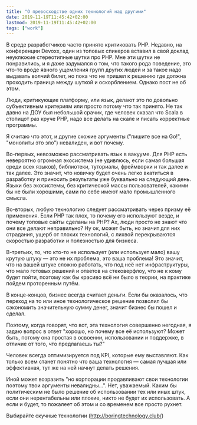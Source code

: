 ```yaml
---
title: "О превосходстве одних технологий над другими"
date: 2019-11-19T11:45:42+02:00
lastmod: 2019-11-19T11:45:42+02:00
tags: ["work"]
---
```


В среде разработчиков часто принято критиковать PHP. Недавно, на конференции Devoxx, один из топовых спикеров вставил в свой доклад неуклюжие стереотипные шутки про PHP. Мне эти шутки не понравились, и я даже задумался о том, что такого рода поведение, это что-то вроде явного ущемления групп других людей и за такое надо выдавать волчий билет, но пока что не пришел к решению где должна проходить граница между шуткой и оскорблением. Однако пост не об этом.

Люди, критикующие платформу, или язык, делают это по довольно субъективным критериям или просто потому что так принято. Не так давно на ДОУ был небольшой срачик, где человек сказал что Scala в стопицот раз круче PHP, надо все делать на скале и писать корректные программы.

Я считаю что этот, и другие схожие аргументы ("пишите все на Go!", "монолиты это зло") невалиден, и вот почему.

Во-первых, невозможно рассматривать язык в вакууме. Для PHP есть невероятно огромная экосистема (не удивлюсь, если самая большая среди всех языков), библиотеки, туториалы, фреймворки и так далее и так далее. Это значит, что новичку будет очень легко вкатиться в разработку и приносить результаты уже буквально на следующий день. Языки без экосистемы, без критической массы пользователей, какими бы не были хорошими, сами по себе имеют мало промышленного смысла. 

Во-вторых, любую технологию следует рассматривать через призму её применения. Если PHP так плох, то почему его используют везде, и почему топовые сайты сделаны на PHP? Ах, люди просто не знают что они все делают неправильно? Ну ок, может быть, но значит для них страдания, ущерб от плохих технологий, с лихвой перекрываются скоростью разработки и полезностью для бизнеса.

В-третьих, то, что кто-то не использует (или использует мало) вашу крутую штуку — это не их проблема, это ваша проблема! Это значит, что на вашей штуке сложно работать, что под неё нет инфраструктуры, что мало готовых решений и ответов на стековерфлоу, что не к кому будет пойти, поэтому как бы красиво всё ни было в теории, на практике пойдем проторенным путём.

В конце-концов, бизнес всегда считает деньги. Если бы оказалось, что переход на то или иное технологическое решение позволил бы сэкономить значительную сумму денег, значит бизнес бы пошел и сделал.

Поэтому, когда говорят, что вот, эта технология совершенно негодная, я задаю вопрос в ответ "хорошо, но почему все её используют? Может быть, потому она простая в освоении, использовании и поддержке, в отличие от того, что предлагаешь ты?"

Человек всегда оптимизируется под KPI, которые ему выставляют. Как только всем станет понятно что ваша технология — самая лучшая или эффективная, тут же на ней начнут делать решения.

Иной может возразить "но корпорации продавливают свои технологии поэтому твои аргументы невалидны...". Нет, уважаемый. Каким бы политическим не было решение об использовании тех или иных штук, если они нерентабельны или плохие, никто не будет их использовать. А если и будет, то пожалеет об этом и со временем все просто рухнет.

Выбирайте скучные технологии (http://boringtechnology.club/)
